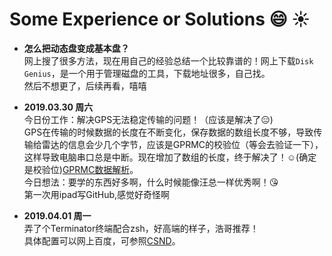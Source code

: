 # Some Experience or Solutions :smile: :sunny: 
- __怎么把动态盘变成基本盘？__   
网上搜了很多方法，现在用自己的经验总结一个比较靠谱的！网上下载`Disk Genius`，是一个用于管理磁盘的工具，下载地址很多，自己找。    
然后不想更了，后续再看，嘻嘻

- __2019.03.30 周六__    
今日份工作：解决GPS无法稳定传输的问题！（应该是解决了:expressionless:)  
GPS在传输的时候数据的长度在不断变化，保存数据的数组长度不够，导致传输给雷达的信息会少几个字节，应该是GPRMC的校验位（等会去验证一下），这样导致电脑串口总是中断。现在增加了数组的长度，终于解决了！:relaxed:(确定是校验位)[GPRMC数据解析](https://www.cnblogs.com/roger0212/p/4436744.html)。  
今日想法：要学的东西好多啊，什么时候能像汪总一样优秀啊！:kissing_heart:  
第一次用ipad写GitHub,感觉好奇怪啊
- __2019.04.01 周一__    
弄了个Terminator终端配合zsh，好高端的样子，浩哥推荐！  
具体配置可以网上百度，可参照[CSND](https://blog.csdn.net/xungjhj/article/details/69377812)。 
